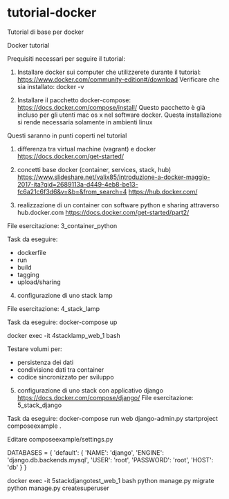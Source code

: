 # tutorial-docker
Tutorial di base per docker

Docker tutorial


Prequisiti necessari per seguire il tutorial:
1) Installare docker sui computer che utilizzerete durante il tutorial:
https://www.docker.com/community-edition#/download
Verificare che sia installato:
docker -v

2) Installare il pacchetto docker-compose:
https://docs.docker.com/compose/install/
Questo pacchetto è già incluso per gli utenti mac os x nel software docker. Questa installazione si rende necessaria solamente in ambienti linux


Questi saranno in punti coperti nel tutorial

1) differenza tra virtual machine (vagrant) e docker
https://docs.docker.com/get-started/

2) concetti base docker (container, services, stack, hub)
https://www.slideshare.net/valix85/introduzione-a-docker-maggio-2017-ita?qid=2689113a-d449-4eb8-be13-fc6a21c6f3d6&v=&b=&from_search=4
https://hub.docker.com/

3) realizzazione di un container con software python e sharing attraverso hub.docker.com
https://docs.docker.com/get-started/part2/

File esercitazione: 3_container_python

Task da eseguire:
- dockerfile
- run
- build
- tagging
- upload/sharing

4) configurazione di uno stack lamp

File esercitazione: 4_stack_lamp

Task da eseguire:
docker-compose up

docker exec -it 4stacklamp_web_1 bash

Testare volumi per:
- persistenza dei dati
- condivisione dati tra container
- codice sincronizzato per sviluppo

5) configurazione di uno stack con applicativo django
https://docs.docker.com/compose/django/
File esercitazione: 5_stack_django

Task da eseguire:
docker-compose run web django-admin.py startproject composeexample .

Editare composeexample/settings.py

DATABASES = {
    'default': {
        'NAME': 'django',
        'ENGINE': 'django.db.backends.mysql',
        'USER': 'root',
        'PASSWORD': 'root',
        'HOST': 'db'
    }
}

docker exec -it 5stackdjangotest_web_1 bash
python manage.py migrate
python manage.py createsuperuser




